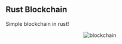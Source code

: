 ## Rust Blockchain

Simple blockchain in rust!

<p align="center">
  <img src="https://user-images.githubusercontent.com/72753578/185756472-9f9861d0-7a3f-4cdc-8bf1-4ca0d3b136a0.png" alt="blockchain" title="blockchain"/>
</p>
